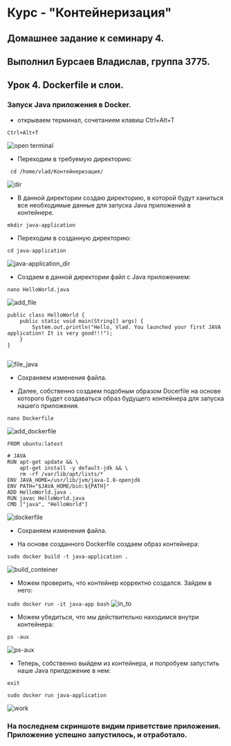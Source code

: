 # Курс - "Контейнеризация"
## Домашнее задание к семинару 4.
## Выполнил Бурсаев Владислав, группа 3775.

## Урок 4. Dockerfile и слои.

### Запуск Java приложения в Docker.
* открываем терминал, сочетанием клавиш Ctrl+Alt+T

``` Ctrl+Alt+T ```

![open terminal](/Homework_4/Sourse/terminal.png)

* Переходим в требуемую директорию:

```  cd /home/vlad/Контейнеризация/ ```

![dir](/Homework_4/Sourse/dir.png)

* В данной директории создаю директорию, в которой будут ханиться все необходимые данные для запуска Java приложений в контейнере.

``` mkdir java-application ```

* Переходим в созданную директорию:

``` cd java-application ```

![java-application_dir](/Homework_4/Sourse/java-application_dir.png)

* Создаем в данной директории файл с Java приложением:

``` nano HelloWorld.java ```

![add_file](/Homework_4/Sourse/file_java_add.png)

``` 
public class HelloWorld {
    public static void main(String[] args) {
        System.out.println("Hello, Vlad. You launched your first JAVA application! It is very good!!!");
    }
}  


```

![file_java](/Homework_4/Sourse/java-aaplication_file.png)


* Сохраняем изменения файла.

* Далее, собственно создаем подобным образом Docerfile на основе которого будет создаваться образ будущего контейнера для запуска нашего приложения.

``` nano Dockerfile ```

![add_dockerfile](/Homework_4/Sourse/add_dokerfile.png)

``` 
FROM ubuntu:latest

# JAVA 
RUN apt-get update && \
    apt-get install -y default-jdk && \
    rm -rf /var/lib/apt/lists/*
ENV JAVA_HOME=/usr/lib/jvm/java-1.8-openjdk
ENV PATH="$JAVA_HOME/bin:${PATH}"
ADD HelloWorld.java .
RUN javac HelloWorld.java
CMD ["java", "HelloWorld"] 

```

![dockerfile](/Homework_4/Sourse/dockerfile.png)

* Сохраняем изменения файла.

* На основе созданного Dockerfile создаем образ контейнера:

``` sudo docker build -t java-application . ```

![build_conteiner](/Homework_4/Sourse/conteiner.png)

* Можем проверить, что контейнер корректно создался. Зайдем в него:

``` sudo docker run -it java-app bash ```
 ![in_to](/Homework_4/Sourse/into_conteiner.png)

 * Можем убедиться, что мы действительно находимся внутри контейнера:

 ``` ps -aux ```

![ps-aux](/Homework_4/Sourse/ps-aux.png)

* Теперь, собственно выйдем из контейнера, и попробуем запустить наше Java прилдожение в нем:

``` exit ```

``` sudo docker run java-application ```

![work](/Homework_4/Sourse/Java_application_work.png)

### На последнем скриншоте видим приветствие приложения. Приложение успешно запустилось, и отработало.











